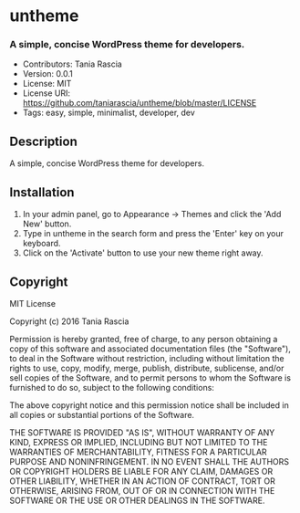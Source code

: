 # untheme

### A simple, concise WordPress theme for developers.

* Contributors: Tania Rascia
* Version: 0.0.1
* License: MIT
* License URI: https://github.com/taniarascia/untheme/blob/master/LICENSE
* Tags: easy, simple, minimalist, developer, dev

## Description
A simple, concise WordPress theme for developers.

## Installation

1. In your admin panel, go to Appearance -> Themes and click the 'Add New' button.
2. Type in untheme in the search form and press the 'Enter' key on your keyboard.
3. Click on the 'Activate' button to use your new theme right away.

## Copyright

MIT License

Copyright (c) 2016 Tania Rascia

Permission is hereby granted, free of charge, to any person obtaining a copy
of this software and associated documentation files (the "Software"), to deal
in the Software without restriction, including without limitation the rights
to use, copy, modify, merge, publish, distribute, sublicense, and/or sell
copies of the Software, and to permit persons to whom the Software is
furnished to do so, subject to the following conditions:

The above copyright notice and this permission notice shall be included in all
copies or substantial portions of the Software.

THE SOFTWARE IS PROVIDED "AS IS", WITHOUT WARRANTY OF ANY KIND, EXPRESS OR
IMPLIED, INCLUDING BUT NOT LIMITED TO THE WARRANTIES OF MERCHANTABILITY,
FITNESS FOR A PARTICULAR PURPOSE AND NONINFRINGEMENT. IN NO EVENT SHALL THE
AUTHORS OR COPYRIGHT HOLDERS BE LIABLE FOR ANY CLAIM, DAMAGES OR OTHER
LIABILITY, WHETHER IN AN ACTION OF CONTRACT, TORT OR OTHERWISE, ARISING FROM,
OUT OF OR IN CONNECTION WITH THE SOFTWARE OR THE USE OR OTHER DEALINGS IN THE
SOFTWARE.